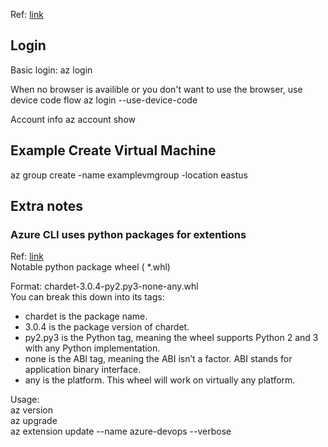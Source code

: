 Ref: [link](https://learn.microsoft.com/en-us/cli/azure/)

## Login

Basic login:
    az login

When no browser is availible or you don't want to use the browser, use device code flow
    az login --use-device-code

Account info
    az account show

## Example Create Virtual Machine

az group create -name examplevmgroup -location eastus


## Extra notes

### Azure CLI uses python packages for extentions

Ref: [link](https://github.com/Azure/azure-cli/tree/master)  
Notable python package wheel ( *.whl)

Format:
  chardet-3.0.4-py2.py3-none-any.whl  
You can break this down into its tags:

* chardet is the package name.
* 3.0.4 is the package version of chardet.
* py2.py3 is the Python tag, meaning the wheel supports Python 2 and 3 with any Python implementation.
* none is the ABI tag, meaning the ABI isn’t a factor. ABI stands for application binary interface.
* any is the platform. This wheel will work on virtually any platform.



Usage:  
az version  
az upgrade  
az extension update --name azure-devops --verbose
